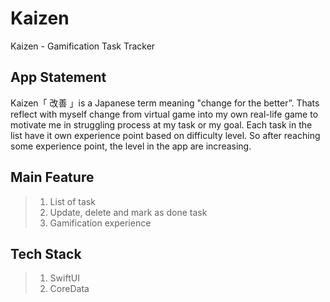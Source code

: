 # Kaizen
Kaizen - Gamification Task Tracker

## App Statement
Kaizen「 改善 」is a Japanese term meaning "change for the better”. Thats reflect with myself change from virtual game into my own real-life game to motivate me in struggling process at my task or my goal. Each task in the list have it own experience point based on difficulty level. So after reaching some experience point, the level in the app are increasing.

## Main Feature
> 1. List of task
> 2. Update, delete and mark as done task
> 3. Gamification experience

## Tech Stack
> 1. SwiftUI
> 2. CoreData
